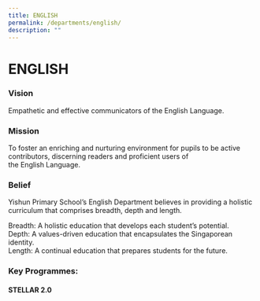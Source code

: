 ```yaml
---
title: ENGLISH
permalink: /departments/english/
description: ""
---
```

# ENGLISH

### **Vision**

Empathetic and effective communicators of the English Language.

### **Mission**

To foster an enriching and nurturing environment for pupils to be active contributors, discerning readers and proficient users of the English Language.

### **Belief**  

Yishun Primary School’s English Department believes in providing a holistic curriculum that comprises breadth, depth and length. 

Breadth: A holistic education that develops each student’s potential.    
Depth: A values-driven education that encapsulates the Singaporean identity.    
Length: A continual education that prepares students for the future.

### Key Programmes:

#### **STELLAR 2.0**